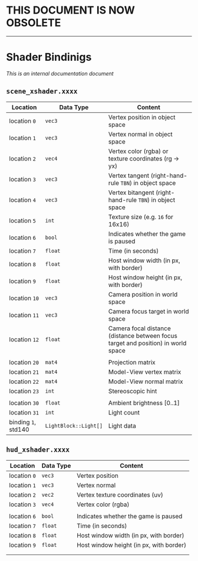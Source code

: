 ﻿# THIS DOCUMENT IS NOW OBSOLETE

---------------


# Shader Bindinigs
_This is an internal documentation document_

## `scene_xshader.xxxx`

| Location | Data Type | Content |
|----------|-----------|---------|
| location `0` | `vec3` | Vertex position in object space |
| location `1` | `vec3` | Vertex normal in object space |
| location `2` | `vec4` | Vertex color (rgba) or texture coordinates (rg -> yx) |
| location `3` | `vec3` | Vertex tangent (right-hand-rule `TBN`) in object space |
| location `4` | `vec3` | Vertex bitangent (right-hand-rule `TBN`) in object space |
| location `5` | `int` | Texture size (e.g. `16` for 16x16) |
| location `6` | `bool` | Indicates whether the game is paused |
| location `7` | `float` | Time (in seconds) |
| location `8` | `float` | Host window width (in px, with border) |
| location `9` | `float` | Host window height (in px, with border) |
| location `10`| `vec3` | Camera position in world space |
| location `11`| `vec3` | Camera focus target in world space |
| location `12`| `float` | Camera focal distance (distance between focus target and position) in world space |
| | | |
| location `20`| `mat4` | Projection matrix |
| location `21`| `mat4` | Model-View vertex matrix |
| location `22`| `mat4` | Model-View normal matrix |
| location `23`| `int` | Stereoscopic hint |
| | | |
| location `30`| `float` | Ambient brightness [0..1] |
| location `31`| `int` | Light count |
| binding `1`, std140| `LightBlock::Light[]` | Light data |

## `hud_xshader.xxxx`

| Location | Data Type | Content |
|----------|-----------|---------|
| location `0` | `vec3` | Vertex position |
| location `1` | `vec3` | Vertex normal |
| location `2` | `vec2` | Vertex texture coordinates (uv) |
| location `3` | `vec4` | Vertex color (rgba) |
| | | |
| location `6` | `bool` | Indicates whether the game is paused |
| location `7` | `float` | Time (in seconds) |
| location `8` | `float` | Host window width (in px, with border) |
| location `9` | `float` | Host window height (in px, with border) |
| | | |
| | | |
